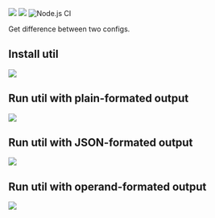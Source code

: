 <a href="https://codeclimate.com/github/Yunique/frontend-project-lvl2/maintainability"><img src="https://api.codeclimate.com/v1/badges/0e5ec035d3632854018d/maintainability" /></a> <a href="https://codeclimate.com/github/Yunique/frontend-project-lvl2/test_coverage"><img src="https://api.codeclimate.com/v1/badges/0e5ec035d3632854018d/test_coverage" /></a> ![Node.js CI](https://github.com/Yunique/frontend-project-lvl2/workflows/Node.js%20CI/badge.svg)

Get difference between two configs.

## Install util

<a href="https://asciinema.org/a/306818" target="_blank"><img src="https://asciinema.org/a/306818.svg" /></a>

## Run util with plain-formated output

<a href="https://asciinema.org/a/306823" target="_blank"><img src="https://asciinema.org/a/306823.svg" /></a>

## Run util with JSON-formated output

<a href="https://asciinema.org/a/306825" target="_blank"><img src="https://asciinema.org/a/306825.svg" /></a>

## Run util with operand-formated output

<a href="https://asciinema.org/a/306826" target="_blank"><img src="https://asciinema.org/a/306826.svg" /></a>

